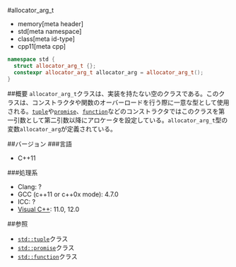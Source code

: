 #allocator_arg_t
* memory[meta header]
* std[meta namespace]
* class[meta id-type]
* cpp11[meta cpp]

```cpp
namespace std {
  struct allocator_arg_t {};
  constexpr allocator_arg_t allocator_arg = allocator_arg_t();
}
```

##概要
`allocator_arg_t`クラスは、実装を持たない空のクラスである。このクラスは、コンストラクタや関数のオーバーロードを行う際に一意な型として使用される。[`tuple`](/reference/tuple/tuple.md)や[`promise`](/reference/future/promise.md)、[`function`](/reference/functional/function.md)などのコンストラクタではこのクラスを第一引数として第二引数以降にアロケータを設定している。`allocator_arg_t`型の変数`allocator_arg`が定義されている。


##バージョン
###言語
- C++11

###処理系
- Clang: ?
- GCC (c++11 or c++0x mode): 4.7.0
- ICC: ?
- [Visual C++](/implementation.md#visual_cpp): 11.0, 12.0

##参照
- [`std::tuple`](/reference/tuple/tuple.md)クラス
- [`std::promise`](/reference/future/promise.md)クラス
- [`std::function`](/reference/functional/function.md)クラス
